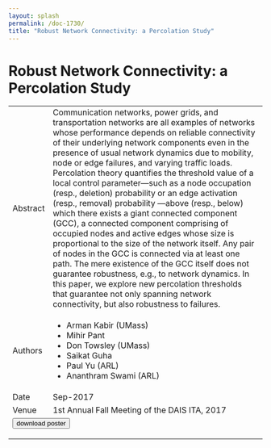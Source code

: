 ```yaml
---
layout: splash
permalink: /doc-1730/
title: "Robust Network Connectivity: a Percolation Study"
---
```


# Robust Network Connectivity: a Percolation Study

<table>
    <tbody>
    <tr>
        <td>Abstract</td>
        <td>Communication networks, power grids, and transportation networks are all examples of networks whose performance depends on reliable connectivity of their underlying network components even in the presence of usual network dynamics due to mobility, node or edge failures, and varying traffic loads. Percolation theory quantifies the threshold value of a local control parameter—such as a node occupation (resp., deletion) probability or an edge activation (resp., removal) probability —above (resp., below) which there exists a giant connected component (GCC), a connected component comprising of occupied nodes and active edges whose size is proportional to the size of the network itself. Any pair of nodes in the GCC is connected via at least one path. The mere existence of the GCC itself does not guarantee robustness, e.g., to network dynamics. In this paper, we explore new percolation thresholds that guarantee not only spanning network connectivity, but also robustness to failures.</td>
    </tr>
    <tr>
        <td>Authors</td>
        <td>
            <ul>
                <li>Arman Kabir (UMass)</li>
                <li>Mihir Pant</li>
                <li>Don Towsley (UMass)</li>
                <li>Saikat Guha</li>
                <li>Paul Yu (ARL)</li>
                <li>Ananthram Swami (ARL)</li>
            </ul>
        </td>
    </tr>
    <tr>
        <td>Date</td>
        <td>Sep-2017</td>
    </tr>
    <tr>
        <td>Venue</td>
        <td>1st Annual Fall Meeting of the DAIS ITA, 2017</td>
    </tr>
        <tr>
            <td colspan="2">
                <form method="get" action="https://dais-ita.org/sites/default/files/S_046-poster.pdf">
                    <button type="submit">download poster</button>
                </form>
            </td>
        </tr>
    </tbody>
</table>
